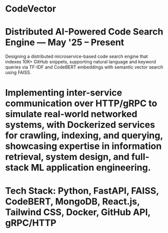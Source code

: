 # CodeVector

# Distributed AI-Powered Code Search Engine — May '25 – Present
Designing a distributed microservice-based code search engine that indexes 10K+ GitHub snippets, supporting natural language and keyword queries via TF-IDF and CodeBERT embeddings with semantic vector search using FAISS.

# Implementing inter-service communication over HTTP/gRPC to simulate real-world networked systems, with Dockerized services for crawling, indexing, and querying, showcasing expertise in information retrieval, system design, and full-stack ML application engineering.

# Tech Stack: Python, FastAPI, FAISS, CodeBERT, MongoDB, React.js, Tailwind CSS, Docker, GitHub API, gRPC/HTTP
